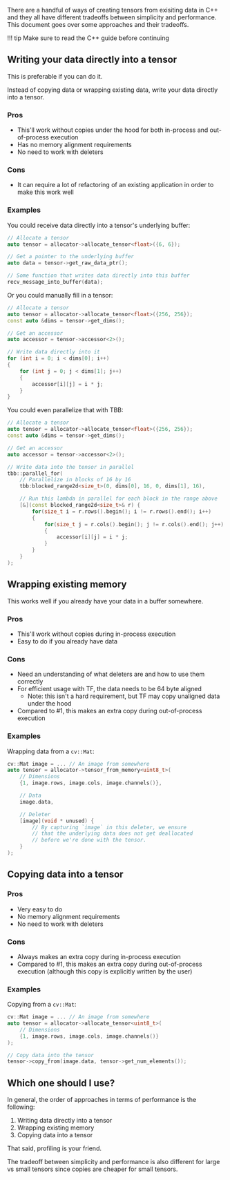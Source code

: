 There are a handful of ways of creating tensors from exisiting data in C++ and they all have different tradeoffs between simplicity and performance. This document goes over some approaches and their tradeoffs.

!!! tip
    Make sure to read the C++ guide before continuing

## Writing your data directly into a tensor

This is preferable if you can do it.

Instead of copying data or wrapping existing data, write your data directly into a tensor.

### Pros

- This'll work without copies under the hood for both in-process and out-of-process execution
- Has no memory alignment requirements
- No need to work with deleters

### Cons

- It can require a lot of refactoring of an existing application in order to make this work well

### Examples

You could receive data directly into a tensor's underlying buffer:
```cpp
// Allocate a tensor
auto tensor = allocator->allocate_tensor<float>({6, 6});

// Get a pointer to the underlying buffer
auto data = tensor->get_raw_data_ptr();

// Some function that writes data directly into this buffer
recv_message_into_buffer(data);
```


Or you could manually fill in a tensor:
```cpp
// Allocate a tensor
auto tensor = allocator->allocate_tensor<float>({256, 256});
const auto &dims = tensor->get_dims();

// Get an accessor
auto accessor = tensor->accessor<2>();

// Write data directly into it
for (int i = 0; i < dims[0]; i++)
{
    for (int j = 0; j < dims[1]; j++)
    {
        accessor[i][j] = i * j;
    }
}
```

You could even parallelize that with TBB:
```cpp
// Allocate a tensor
auto tensor = allocator->allocate_tensor<float>({256, 256});
const auto &dims = tensor->get_dims();

// Get an accessor
auto accessor = tensor->accessor<2>();

// Write data into the tensor in parallel
tbb::parallel_for(
    // Parallelize in blocks of 16 by 16
    tbb:blocked_range2d<size_t>(0, dims[0], 16, 0, dims[1], 16),

    // Run this lambda in parallel for each block in the range above
    [&](const blocked_range2d<size_t>& r) {
        for(size_t i = r.rows().begin(); i != r.rows().end(); i++)
        {
            for(size_t j = r.cols().begin(); j != r.cols().end(); j++)
            {
                accessor[i][j] = i * j;
            }
        }
    }
);

```

## Wrapping existing memory

This works well if you already have your data in a buffer somewhere.

### Pros

- This'll work without copies during in-process execution
- Easy to do if you already have data

### Cons

- Need an understanding of what deleters are and how to use them correctly
- For efficient usage with TF, the data needs to be 64 byte aligned
    - Note: this isn't a hard requirement, but TF may copy unaligned data under the hood
- Compared to #1, this makes an extra copy during out-of-process execution

### Examples

Wrapping data from a `cv::Mat`:
```cpp
cv::Mat image = ... // An image from somewhere
auto tensor = allocator->tensor_from_memory<uint8_t>(
    // Dimensions
    {1, image.rows, image.cols, image.channels()},

    // Data
    image.data,

    // Deleter
    [image](void * unused) {
        // By capturing `image` in this deleter, we ensure
        // that the underlying data does not get deallocated
        // before we're done with the tensor.
    }
);
```

## Copying data into a tensor

### Pros

- Very easy to do
- No memory alignment requirements
- No need to work with deleters

### Cons

- Always makes an extra copy during in-process execution
- Compared to #1, this makes an extra copy during out-of-process execution (although this copy is explicitly written by the user)

### Examples

Copying from a `cv::Mat`:
```cpp
cv::Mat image = ... // An image from somewhere
auto tensor = allocator->allocate_tensor<uint8_t>(
    // Dimensions
    {1, image.rows, image.cols, image.channels()}
);

// Copy data into the tensor
tensor->copy_from(image.data, tensor->get_num_elements());
```


## Which one should I use?

In general, the order of approaches in terms of performance is the following:

1. Writing data directly into a tensor
2. Wrapping existing memory
3. Copying data into a tensor

That said, profiling is your friend.

The tradeoff between simplicity and performance is also different for large vs small tensors since copies are cheaper for small tensors.
